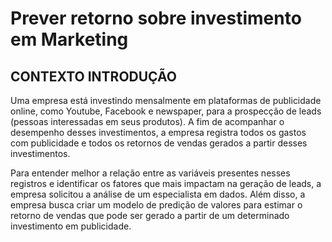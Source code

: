 # Prever retorno sobre investimento em Marketing

## CONTEXTO INTRODUÇÃO
Uma empresa está investindo mensalmente em plataformas de publicidade online, como Youtube, Facebook e newspaper, para a prospecção de leads (pessoas interessadas em seus produtos). A fim de acompanhar o desempenho desses investimentos, a empresa registra todos os gastos com publicidade e todos os retornos de vendas gerados a partir desses investimentos.

Para entender melhor a relação entre as variáveis presentes nesses registros e identificar os fatores que mais impactam na geração de leads, a empresa solicitou a análise de um especialista em dados. Além disso, a empresa busca criar um modelo de predição de valores para estimar o retorno de vendas que pode ser gerado a partir de um determinado investimento em publicidade.
